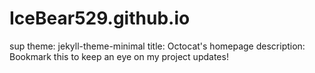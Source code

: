 # IceBear529.github.io
sup
theme: jekyll-theme-minimal
title: Octocat's homepage
description: Bookmark this to keep an eye on my project updates!
